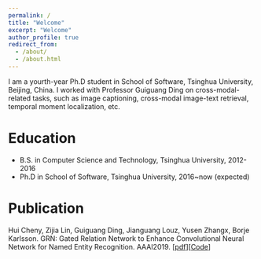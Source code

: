 ```yaml
---
permalink: /
title: "Welcome"
excerpt: "Welcome"
author_profile: true
redirect_from: 
  - /about/
  - /about.html
---
```


I am a yourth-year Ph.D student in School of Software, Tsinghua University, Beijing, China. I worked with Professor Guiguang Ding on cross-modal-related tasks, such as image captioning, cross-modal image-text retrieval, temporal moment localization, etc.

Education
======
* B.S. in Computer Science and Technology, Tsinghua University, 2012-2016
* Ph.D in School of Software, Tsinghua University, 2016~now (expected)

Publication
=====
Hui Cheny, Zijia Lin, Guiguang Ding, Jianguang Louz, Yusen Zhangx, Borje Karlsson. GRN: Gated Relation Network to Enhance Convolutional Neural Network for Named Entity Recognition. AAAI2019. [[pdf](http://ise.thss.tsinghua.edu.cn/MIG/2019-2.pdf)][[Code](https://github.com/HuiChen24/NER-GRN)]

